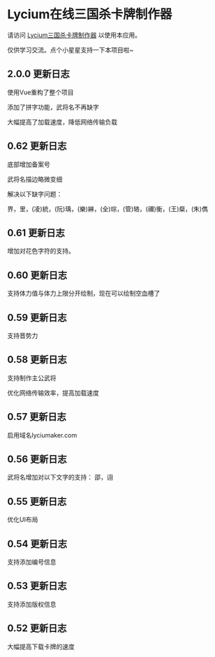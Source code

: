 # Lycium在线三国杀卡牌制作器

请访问 [Lycium三国杀卡牌制作器](https://lyciumaker.com/) 以使用本应用。

仅供学习交流。点个小星星支持一下本项目啦~

## 2.0.0 更新日志

使用Vue重构了整个项目

添加了拼字功能，武将名不再缺字

大幅提高了加载速度，降低网络传输负载

## 0.62 更新日志

底部增加备案号

武将名描边略微变细

解决以下缺字问题：

界，里，(凌)統，(阮)瑀，(樂)綝，(全)琮，(管)辂，(禰)衡，(王)粲，(朱)儁

## 0.61 更新日志

增加对花色字符的支持。

## 0.60 更新日志

支持体力值与体力上限分开绘制，现在可以绘制空血槽了

## 0.59 更新日志

支持晋势力

## 0.58 更新日志

支持制作主公武将

优化网络传输效率，提高加载速度

## 0.57 更新日志

启用域名lyciumaker.com

## 0.56 更新日志

武将名增加对以下文字的支持： 邵，诩

## 0.55 更新日志

优化UI布局

## 0.54 更新日志

支持添加编号信息

## 0.53 更新日志

支持添加版权信息

## 0.52 更新日志

大幅提高下载卡牌的速度